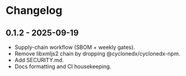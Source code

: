 # Changelog

## 0.1.2 - 2025-09-19
- Supply-chain workflow (SBOM + weekly gates).
- Remove libxmljs2 chain by dropping @cyclonedx/cyclonedx-npm.
- Add SECURITY.md.
- Docs formatting and CI housekeeping.
